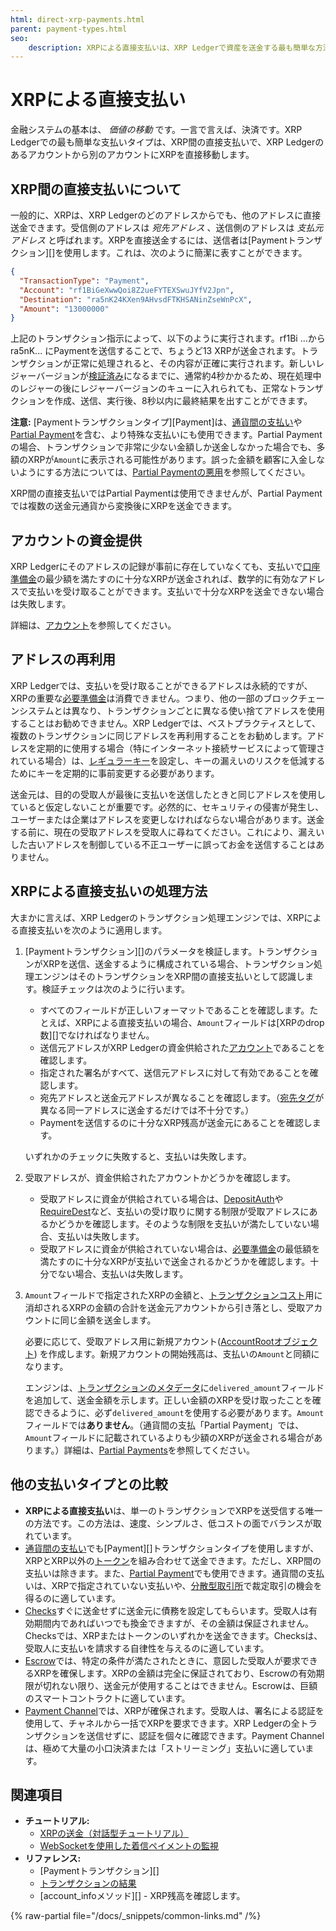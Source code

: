 ```yaml
---
html: direct-xrp-payments.html
parent: payment-types.html
seo:
    description: XRPによる直接支払いは、XRP Ledgerで資産を送金する最も簡単な方法です。
---
```

# XRPによる直接支払い

金融システムの基本は、 _価値の移動_ です。一言で言えば、決済です。XRP Ledgerでの最も簡単な支払いタイプは、XRP間の直接支払いで、XRP Ledgerのあるアカウントから別のアカウントにXRPを直接移動します。

## XRP間の直接支払いについて

一般的に、XRPは、XRP Ledgerのどのアドレスからでも、他のアドレスに直接送金できます。受信側のアドレスは _宛先アドレス_ 、送信側のアドレスは _支払元アドレス_ と呼ばれます。XRPを直接送金するには、送信者は[Paymentトランザクション][]を使用します。これは、次のように簡潔に表すことができます。

```json
{
  "TransactionType": "Payment",
  "Account": "rf1BiGeXwwQoi8Z2ueFYTEXSwuJYfV2Jpn",
  "Destination": "ra5nK24KXen9AHvsdFTKHSANinZseWnPcX",
  "Amount": "13000000"
}
```

上記のトランザクション指示によって、以下のように実行されます。rf1Bi ...からra5nK... にPaymentを送信することで、ちょうど13 XRPが送金されます。トランザクションが正常に処理されると、その内容が正確に実行されます。新しいレジャーバージョンが[検証済み](../consensus-protocol/index.md)になるまでに、通常約4秒かかるため、現在処理中のレジャーの後にレジャーバージョンのキューに入れられても、正常なトランザクションを作成、送信、実行後、8秒以内に最終結果を出すことができます。

**注意:** [Paymentトランザクションタイプ][Payment]は、[通貨間の支払い](cross-currency-payments.md)や[Partial Payment](partial-payments.md)を含む、より特殊な支払いにも使用できます。Partial Paymentの場合、トランザクションで非常に少ない金額しか送金しなかった場合でも、多額のXRPが`Amount`に表示される可能性があります。誤った金額を顧客に入金しないようにする方法については、[Partial Paymentの悪用](partial-payments.md#partial-paymentの悪用)を参照してください。

XRP間の直接支払いではPartial Paymentは使用できませんが、Partial Paymentでは複数の送金元通貨から変換後にXRPを送金できます。


## アカウントの資金提供

XRP Ledgerにそのアドレスの記録が事前に存在していなくても、支払いで[口座準備金](../accounts/reserves.md)の最少額を満たすのに十分なXRPが送金されれば、数学的に有効なアドレスで支払いを受け取ることができます。支払いで十分なXRPを送金できない場合は失敗します。

詳細は、[アカウント](../accounts/index.md#アカウントの作成)を参照してください。


## アドレスの再利用

XRP Ledgerでは、支払いを受け取ることができるアドレスは永続的ですが、XRPの重要な[必要準備金](../accounts/reserves.md)は消費できません。つまり、他の一部のブロックチェーンシステムとは異なり、トランザクションごとに異なる使い捨てアドレスを使用することはお勧めできません。XRP Ledgerでは、ベストプラクティスとして、複数のトランザクションに同じアドレスを再利用することをお勧めします。アドレスを定期的に使用する場合（特にインターネット接続サービスによって管理されている場合）は、[レギュラーキー](../accounts/cryptographic-keys.md)を設定し、キーの漏えいのリスクを低減するためにキーを定期的に事前変更する必要があります。

送金元は、目的の受取人が最後に支払いを送信したときと同じアドレスを使用していると仮定しないことが重要です。必然的に、セキュリティの侵害が発生し、ユーザーまたは企業はアドレスを変更しなければならない場合があります。送金する前に、現在の受取アドレスを受取人に尋ねてください。これにより、漏えいした古いアドレスを制御している不正ユーザーに誤ってお金を送信することはありません。


## XRPによる直接支払いの処理方法

大まかに言えば、XRP Ledgerのトランザクション処理エンジンでは、XRPによる直接支払いを次のように適用します。

1. [Paymentトランザクション][]のパラメータを検証します。トランザクションがXRPを送信、送金するように構成されている場合、トランザクション処理エンジンはそのトランザクションをXRP間の直接支払いとして認識します。検証チェックは次のように行います。

   - すべてのフィールドが正しいフォーマットであることを確認します。たとえば、XRPによる直接支払いの場合、`Amount`フィールドは[XRPのdrop数][]でなければなりません。
   - 送信元アドレスがXRP Ledgerの資金供給された[アカウント](../accounts/index.md)であることを確認します。
   - 指定された署名がすべて、送信元アドレスに対して有効であることを確認します。
   - 宛先アドレスと送金元アドレスが異なることを確認します。（[宛先タグ](../transactions/source-and-destination-tags.md)が異なる同一アドレスに送金するだけでは不十分です。）
   - Paymentを送信するのに十分なXRP残高が送金元にあることを確認します。

   いずれかのチェックに失敗すると、支払いは失敗します。

2. 受取アドレスが、資金供給されたアカウントかどうかを確認します。

   - 受取アドレスに資金が供給されている場合は、[DepositAuth](../accounts/depositauth.md)や[RequireDest](../transactions/source-and-destination-tags.md#タグの必須化)など、支払いの受け取りに関する制限が受取アドレスにあるかどうかを確認します。そのような制限を支払いが満たしていない場合、支払いは失敗します。
   - 受取アドレスに資金が供給されていない場合は、[必要準備金](../accounts/reserves.md)の最低額を満たすのに十分なXRPが支払いで送金されるかどうかを確認します。十分でない場合、支払いは失敗します。

3. `Amount`フィールドで指定されたXRPの金額と、[トランザクションコスト](../transactions/transaction-cost.md)用に消却されるXRPの金額の合計を送金元アカウントから引き落とし、受取アカウントに同じ金額を送金します。

   必要に応じて、受取アドレス用に新規アカウント([AccountRootオブジェクト](../../references/protocol/ledger-data/ledger-entry-types/accountroot.md)) を作成します。新規アカウントの開始残高は、支払いの`Amount`と同額になります。

   エンジンは、[トランザクションのメタデータ](../../references/protocol/transactions/metadata.md)に`delivered_amount`フィールドを追加して、送金金額を示します。正しい金額のXRPを受け取ったことを確認できるように、必ず`delivered_amount`を使用する必要があります。`Amount`フィールドでは**ありません**。（通貨間の支払「Partial Payment」では、`Amount`フィールドに記載されているよりも少額のXRPが送金される場合があります。）詳細は、[Partial Payments](partial-payments.md)を参照してください。


## 他の支払いタイプとの比較

- **XRPによる直接支払い**は、単一のトランザクションでXRPを送受信する唯一の方法です。この方法は、速度、シンプルさ、低コストの面でバランスが取れています。
- [通貨間の支払い](cross-currency-payments.md)でも[Payment][]トランザクションタイプを使用しますが、XRPとXRP以外の[トークン](../tokens/index.md)を組み合わせて送金できます。ただし、XRP間の支払いは除きます。また、[Partial Payment](partial-payments.md)でも使用できます。通貨間の支払いは、XRPで指定されていない支払いや、[分散型取引所](../tokens/decentralized-exchange/index.md)で裁定取引の機会を得るのに適しています。
- [Checks](checks.md)すぐに送金せずに送金元に債務を設定してもらいます。受取人は有効期間内であればいつでも換金できますが、その金額は保証されません。Checksでは、XRPまたはトークンのいずれかを送金できます。Checksは、受取人に支払いを請求する自律性を与えるのに適しています。
- [Escrow](escrow.md)では、特定の条件が満たされたときに、意図した受取人が要求できるXRPを確保します。XRPの金額は完全に保証されており、Escrowの有効期限が切れない限り、送金元が使用することはできません。Escrowは、巨額のスマートコントラクトに適しています。
- [Payment Channel](payment-channels.md)では、XRPが確保されます。受取人は、署名による認証を使用して、チャネルから一括でXRPを要求できます。XRP Ledgerの全トランザクションを送信せずに、認証を個々に確認できます。Payment Channelは、極めて大量の小口決済または「ストリーミング」支払いに適しています。


## 関連項目

- **チュートリアル:**
    - [XRPの送金（対話型チュートリアル）](../../tutorials/how-tos/send-xrp.md)
    - [WebSocketを使用した着信ペイメントの監視](../../tutorials/http-websocket-apis/monitor-incoming-payments-with-websocket.md)
- **リファレンス:**
    - [Paymentトランザクション][]
    - [トランザクションの結果](../../references/protocol/transactions/transaction-results/transaction-results.md)
    - [account_infoメソッド][] - XRP残高を確認します。

{% raw-partial file="/docs/_snippets/common-links.md" /%}
